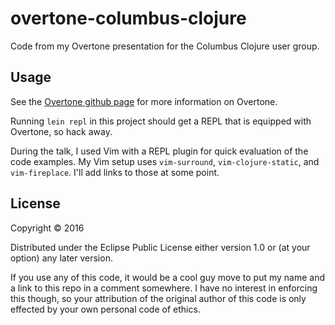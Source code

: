 # overtone-columbus-clojure

Code from my Overtone presentation for the Columbus Clojure user group. 

## Usage

See the [Overtone github page](https://github.com/overtone/overtone) for more information on Overtone.

Running `lein repl` in this project should get a REPL that is equipped with Overtone, so hack away.

During the talk, I used Vim with a REPL plugin for quick evaluation of the code examples. My Vim setup uses `vim-surround`, `vim-clojure-static`, and `vim-fireplace`. I'll add links to those at some point. 

## License

Copyright © 2016 

Distributed under the Eclipse Public License either version 1.0 or (at
your option) any later version.

If you use any of this code, it would be a cool guy move to put my name and a link to this repo in a comment somewhere. I have no interest in enforcing this though, so your attribution of the original author of this code is only effected by your own personal code of ethics.

